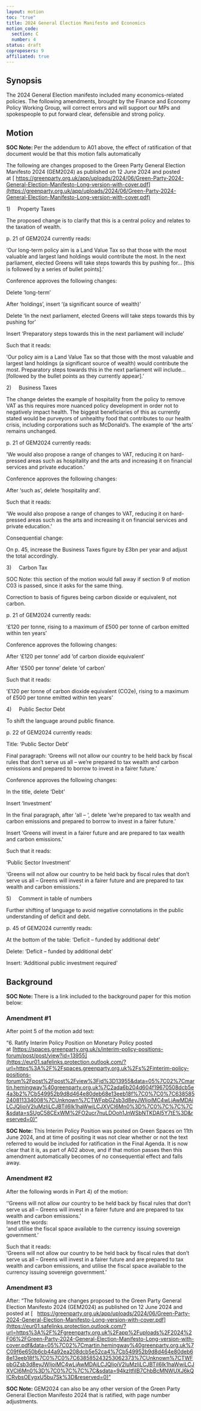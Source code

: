 ```yaml
---
layout: motion
toc: "true"
title: 2024 General Election Manifesto and Economics
motion_code:
  section: C
  number: 4
status: draft
coproposers: 9
affiliated: true
---
```

## Synopsis

The 2024 General Election manifesto included many economics-related policies. The following amendments, brought by the Finance and Economy Policy Working Group, will correct errors and will support our MPs and spokespeople to put forward clear, defensible and strong policy.

## Motion

<p class="alert d-inline-block alert-primary"><strong>SOC Note: </strong> Per the addendum to A01 above, the effect of ratification of that document would be that this motion falls automatically</p>

The following are changes proposed to the Green Party General Election Manifesto 2024 (GEM2024) as published on 12 June 2024 and posted at [ https://greenparty.org.uk/app/uploads/2024/06/Green-Party-2024-General-Election-Manifesto-Long-version-with-cover.pdf](https://greenparty.org.uk/app/uploads/2024/06/Green-Party-2024-General-Election-Manifesto-Long-version-with-cover.pdf)

1)     Property Taxes

The proposed change is to clarify that this is a central policy and relates to the taxation of wealth.

p. 21 of GEM2024 currently reads:

‘Our long-term policy aim is a Land Value Tax so that those with the most valuable and largest land holdings would contribute the most. In the next parliament, elected Greens will take steps towards this by pushing for… \[this is followed by a series of bullet points].’

Conference approves the following changes:

Delete ‘long-term’

After ‘holdings’, insert ‘(a significant source of wealth)’

Delete ‘In the next parliament, elected Greens will take steps towards this by pushing for’

Insert ‘Preparatory steps towards this in the next parliament will include’

Such that it reads:

‘Our policy aim is a Land Value Tax so that those with the most valuable and largest land holdings (a significant source of wealth) would contribute the most. Preparatory steps towards this in the next parliament will include…\[followed by the bullet points as they currently appear].’

2)     Business Taxes

The change deletes the example of hospitality from the policy to remove VAT as this requires more nuanced policy development in order not to negatively impact health. The biggest beneficiaries of this as currently stated would be purveyors of unhealthy food that contributes to our health crisis, including corporations such as McDonald’s. The example of ‘the arts’ remains unchanged.

p. 21 of GEM2024 currently reads:

‘We would also propose a range of changes to VAT, reducing it on hard-pressed areas such as hospitality and the arts and increasing it on financial services and private education.’

Conference approves the following changes:

After ‘such as’, delete ‘hospitality and’.

Such that it reads:

‘We would also propose a range of changes to VAT, reducing it on hard-pressed areas such as the arts and increasing it on financial services and private education.’

Consequential change:

On p. 45, increase the Business Taxes figure by £3bn per year and adjust the total accordingly.

3)     Carbon Tax

SOC Note: this section of the motion would fall away if section 9 of motion C03 is passed, since it asks for the same thing.

Correction to basis of figures being carbon dioxide or equivalent, not carbon.

p. 21 of GEM2024 currently reads:

‘£120 per tonne, rising to a maximum of £500 per tonne of carbon emitted within ten years’

Conference approves the following changes:

After ‘£120 per tonne’ add ‘of carbon dioxide equivalent’

After ‘£500 per tonne’ delete ‘of carbon’

Such that it reads:

‘£120 per tonne of carbon dioxide equivalent (CO2e), rising to a maximum of £500 per tonne emitted within ten years’

4)     Public Sector Debt

To shift the language around public finance.

p. 22 of GEM2024 currently reads:

Title: ‘Public Sector Debt’

Final paragraph: ‘Greens will not allow our country to be held back by fiscal rules that don’t serve us all – we’re prepared to tax wealth and carbon emissions and prepared to borrow to invest in a fairer future.’

Conference approves the following changes:

In the title, delete ‘Debt’

Insert ‘Investment’

In the final paragraph, after ‘all – ‘, delete ‘we’re prepared to tax wealth and carbon emissions and prepared to borrow to invest in a fairer future.’

Insert ‘Greens will invest in a fairer future and are prepared to tax wealth and carbon emissions.’

Such that it reads:

‘Public Sector Investment’

‘Greens will not allow our country to be held back by fiscal rules that don’t serve us all – Greens will invest in a fairer future and are prepared to tax wealth and carbon emissions.’

5)     Comment in table of numbers

Further shifting of language to avoid negative connotations in the public understanding of deficit and debt.

p. 45 of GEM2024 currently reads:

At the bottom of the table: ‘Deficit – funded by additional debt’

Delete: ‘Deficit – funded by additional debt’

Insert: ‘Additional public investment required’

## Background

<p class="alert d-inline-block alert-primary"><strong>SOC Note: </strong> There is a link included to the background paper for this motion below:  <https://spaces.greenparty.org.uk/file/file/download?guid=359da589-c836-4501-82f7-4adc487d102d&hash_sha1=ef0b5b9e></p>


<div class="amendment amendment-tbd">
<div class="d-flex justify-content-between align-items-start">
<h3 id="amendment-1">Amendment #1</h3>
</div>
    
After point 5 of the motion add text:

“6. Ratify Interim Policy Position on Monetary Policy posted at [https://spaces.greenparty.org.uk/s/interim-policy-positions-forum/post/post/view?id=13955](https://eur01.safelinks.protection.outlook.com/?url=https%3A%2F%2Fspaces.greenparty.org.uk%2Fs%2Finterim-policy-positions-forum%2Fpost%2Fpost%2Fview%3Fid%3D13955&data=05%7C02%7Cmartin.hemingway%40greenparty.org.uk%7C2ada6b204d604f19670508dcb5e4a3b2%7Cb549952b9d8d464e80deb68e13eeb18f%7C0%7C0%7C638585240811334008%7CUnknown%7CTWFpbGZsb3d8eyJWIjoiMC4wLjAwMDAiLCJQIjoiV2luMzIiLCJBTiI6Ik1haWwiLCJXVCI6Mn0%3D%7C0%7C%7C%7C&sdata=sSUgC58CExWM%2FO2ucr7nuLDOoh1JnWSbNTKDAl5Y7tE%3D&reserved=0)”

<p class="alert d-inline-block alert-primary"><strong>SOC Note: </strong> This Interim Policy Position was posted on Green Spaces on 11th June 2024, and at time of positing it was not clear whether or not the text referred to would be included for ratification in the Final Agenda. It is now clear that it is, as part of A02 above, and if that motion passes then this amendment automatically becomes of no consequential effect and falls away.</p>
  
</div>          
            


<div class="amendment amendment-tbd">
<div class="d-flex justify-content-between align-items-start">
<h3 id="amendment-2">Amendment #2</h3>
</div>
    
After the following words in Part 4) of the motion: 

‘‘Greens will not allow our country to be held back by fiscal rules that don’t serve us all – Greens will invest in a fairer future and are prepared to tax wealth and carbon emissions.’\
Insert the words:\
‘and utilise the fiscal space available to the currency issuing sovereign government.’

Such that it reads:\
‘Greens will not allow our country to be held back by fiscal rules that don’t serve us all – Greens will invest in a fairer future and are prepared to tax wealth and carbon emissions, and utilise the fiscal space available to the currency issuing sovereign government.’
  
</div>          
            


<div class="amendment amendment-tbd">
<div class="d-flex justify-content-between align-items-start">
<h3 id="amendment-3">Amendment #3</h3>
</div>
    
After: “The following are changes proposed to the Green Party General Election Manifesto 2024 (GEM2024) as published on 12 June 2024 and posted at [   https://greenparty.org.uk/app/uploads/2024/06/Green-Party-2024-General-Election-Manifesto-Long-version-with-cover.pdf](https://eur01.safelinks.protection.outlook.com/?url=https%3A%2F%2Fgreenparty.org.uk%2Fapp%2Fuploads%2F2024%2F06%2FGreen-Party-2024-General-Election-Manifesto-Long-version-with-cover.pdf&data=05%7C02%7Cmartin.hemingway%40greenparty.org.uk%7C09f6e650b6cb44a92ea208dcb5e52ca4%7Cb549952b9d8d464e80deb68e13eeb18f%7C0%7C0%7C638585243253062373%7CUnknown%7CTWFpbGZsb3d8eyJWIjoiMC4wLjAwMDAiLCJQIjoiV2luMzIiLCJBTiI6Ik1haWwiLCJXVCI6Mn0%3D%7C0%7C%7C%7C&sdata=94kzItfiIB7ChbBcMNWUXJ6kQICRvbsOEygxU5bu7Sk%3D&reserved=0)”

<p class="alert d-inline-block alert-primary"><strong>SOC Note: </strong> GEM2024 can also be any other version of the Green Party General Election Manifesto 2024 that is ratified, with page number adjustments.</p>
  
</div>